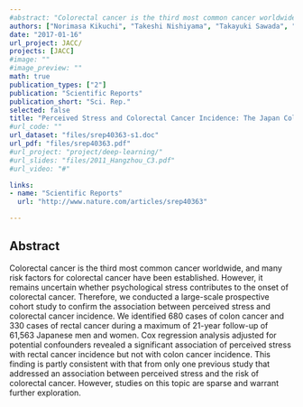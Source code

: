 ```yaml
---
#abstract: "Colorectal cancer is the third most common cancer worldwide, and many risk factors for colorectal cancer have been established. However, it remains uncertain whether psychological stress contributes to the onset of colorectal cancer. Therefore, we conducted a large-scale prospective cohort study to confirm the association between perceived stress and colorectal cancer incidence. We identified 680 cases of colon cancer and 330 cases of rectal cancer during a maximum of 21-year follow-up of 61,563 Japanese men and women. Cox regression analysis adjusted for potential confounders revealed a significant association of perceived stress with rectal cancer incidence but not with colon cancer incidence. This finding is partly consistent with that from only one previous study that addressed an association between perceived stress and the risk of colorectal cancer. However, studies on this topic are sparse and warrant further exploration."
authors: ["Norimasa Kikuchi", "Takeshi Nishiyama", "Takayuki Sawada", "Chaochen Wang", "Yingsong Lin", "Yoshiyuki Watanabe", "Akiko Tamakoshi", "Shogo Kikuchi"]
date: "2017-01-16"
url_project: JACC/
projects: [JACC]
#image: ""
#image_preview: ""
math: true
publication_types: ["2"]
publication: "Scientific Reports"
publication_short: "Sci. Rep."
selected: false
title: "Perceived Stress and Colorectal Cancer Incidence: The Japan Collaborative Cohort Study"
#url_code: ""
url_dataset: "files/srep40363-s1.doc"
url_pdf: "files/srep40363.pdf"
#url_project: "project/deep-learning/"
#url_slides: "files/2011_Hangzhou_C3.pdf"
#url_video: "#"

links:
- name: "Scientific Reports"
  url: "http://www.nature.com/articles/srep40363"

---
```



## Abstract

Colorectal cancer is the third most common cancer worldwide, and many risk factors for colorectal cancer have been established. However, it remains uncertain whether psychological stress contributes to the onset of colorectal cancer. Therefore, we conducted a large-scale prospective cohort study to confirm the association between perceived stress and colorectal cancer incidence. We identified 680 cases of colon cancer and 330 cases of rectal cancer during a maximum of 21-year follow-up of 61,563 Japanese men and women. Cox regression analysis adjusted for potential confounders revealed a significant association of perceived stress with rectal cancer incidence but not with colon cancer incidence. This finding is partly consistent with that from only one previous study that addressed an association between perceived stress and the risk of colorectal cancer. However, studies on this topic are sparse and warrant further exploration.
